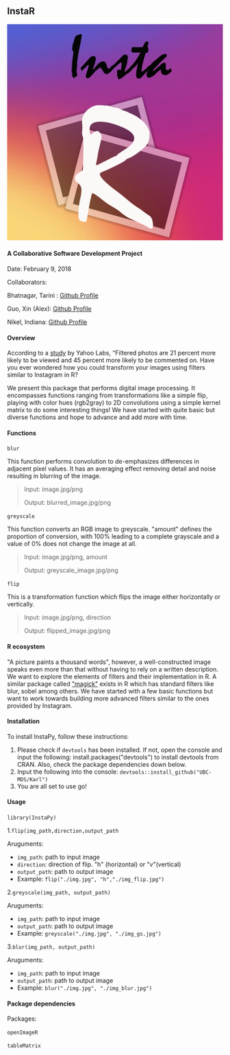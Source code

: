 ## InstaR

![](img/logo.png)

#### A Collaborative Software Development Project
Date: February 9, 2018

Collaborators:

Bhatnagar, Tarini : [Github Profile](https://github.com/tarinib)

Guo, Xin (Alex): [Github Profile](https://github.com/alexguoxin)

Nikel, Indiana: [Github Profile](https://github.com/indiana-nikel)

#### Overview

According to a [study](http://comp.social.gatech.edu/papers/icwsm15.why.bakhshi.pdf) by Yahoo Labs, “Filtered photos are 21 percent more likely to be viewed and 45 percent more likely to be commented on. Have you ever wondered how you could transform your images using filters similar to Instagram in R?

We present this package that performs digital image processing.  It encompasses functions ranging from transformations like a simple flip, playing with color hues (rgb2gray) to 2D convolutions using a simple kernel matrix to do some interesting things! We have started with quite basic but diverse functions and hope to advance and add more with time.

#### Functions

```blur```

This function performs convolution to de-emphasizes differences in adjacent pixel values. It has an averaging effect removing detail and noise resulting in blurring of the image.

>Input: image.jpg/png
>
>Output: blurred_image.jpg/png

```greyscale```

This function converts an RGB image to greyscale. "amount" defines the proportion of conversion, with 100% leading to a complete grayscale and a value of 0% does not change the image at all.

>Input: image.jpg/png, amount
>
>Output: greyscale_image.jpg/png

```flip```

This is a transformation function which flips the image either horizontally or vertically.

>Input: image.jpg/png, direction
>
>Output: flipped_image.jpg/png


#### R ecosystem
"A picture paints a thousand words", however, a well-constructed image speaks even more than that without having to rely on a written description. We want to explore the elements of filters and their implementation in R. A similar package called ["magick"](https://cran.r-project.org/web/packages/magick/index.html)  exists in R which has standard filters like blur, sobel among others. We have started with a few basic functions but want to work towards building more advanced filters similar to the ones provided by Instagram.

#### Installation

To install InstaPy, follow these instructions:

1. Please check if ```devtools``` has been installed. If not, open the console and input the following: install.packages("devtools") to install devtools from CRAN. Also, check the package dependencies down below.
2. Input the following into the console: ```devtools::install_github("UBC-MDS/Karl")```
3. You are all set to use go!

#### Usage

```library(InstaPy)```

1.```flip(img_path,direction,output_path```

Aruguments:

* ```img_path```: path to input image
* ```direction```: direction of flip. "h" (horizontal) or "v"(vertical)
* ```output_path```: path to output image
* Example: ```flip("./img.jpg", "h","./img_flip.jpg")```

2.```greyscale(img_path, output_path)```

Aruguments:

* ```img_path```: path to input image
* ```output_path```: path to output image
* Example: ```greyscale("./img.jpg", "./img_gs.jpg")```

3.```blur(img_path, output_path)```

Aruguments:

* ```img_path```: path to input image
* ```output_path```: path to output image
* Example: ```blur("./img.jpg", "./img_blur.jpg")```


#### Package dependencies

Packages: 

```openImageR```

```tableMatrix```
